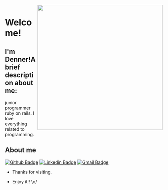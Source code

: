 <img align="right" width="400" height="400" src="https://media.giphy.com/media/VekcnHOwOI5So/giphy.gif">
 
# Welcome!
 
## I'm Denner!A brief description about me:
 
junior programmer ruby on rails.
I love everything related to programming. 
## About me 
[![Github Badge](https://img.shields.io/badge/-Github-000?style=flat-square&logo=Github&logoColor=white&link=https://github.com/dennerruby)](https://github.com/dennerruby)
[![Linkedin Badge](https://img.shields.io/badge/-LinkedIn-blue?style=flat-square&logo=Linkedin&logoColor=white&link=https://www.linkedin.com/in/denner-viana-11b62939/)](https://www.linkedin.com/in/denner-viana-11b62939/)
[![Gmail Badge](https://img.shields.io/badge/-Gmail-c14438?style=flat-square&logo=Gmail&logoColor=white&link=mailto:dennersk891@gmail.com)](mailto:dennersk891@gmail.com)
 
- Thanks for visiting. 
 
- Enjoy it!! \o/
